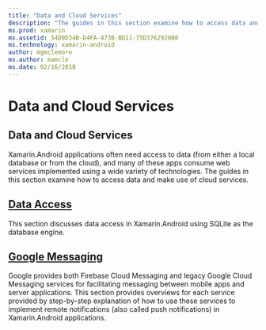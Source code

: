 ```yaml
---
title: "Data and Cloud Services"
description: "The guides in this section examine how to access data and make use of cloud services."
ms.prod: xamarin
ms.assetid: 54D9D34B-D4FA-473B-BD11-75D3762920B0
ms.technology: xamarin-android
author: mgmclemore
ms.author: mamcle
ms.date: 02/16/2018
---
```


# Data and Cloud Services

## Data and Cloud Services

Xamarin.Android applications often need access to data (from either a
local database or from the cloud), and many of these apps consume web
services implemented using a wide variety of technologies. The guides
in this section examine how to access data and make use of cloud
services.

## [Data Access](~/android/data-cloud/data-access/index.md)

This section discusses data access in Xamarin.Android using SQLite as
the database engine.
 
## [Google Messaging](~/android/data-cloud/google-messaging/index.md)

Google provides both Firebase Cloud Messaging and legacy Google Cloud
Messaging services for facilitating messaging between mobile apps and
server applications. This section provides overviews for each service
provided by step-by-step explanation of how to use these services to
implement remote notifications (also called push notifications) in
Xamarin.Android applications.


